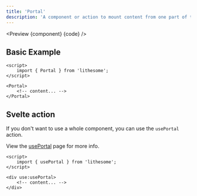 ```yaml
---
title: 'Portal'
description: 'A component or action to mount content from one part of the dom to another.'
---
```


<script>
	import {ComponentAPI, Preview, Banner} from '$site/index.ts';
	import {api, component, code} from '$ref/portal';
</script>

<Preview {component} {code} />

## Basic Example

```svelte
<script>
	import { Portal } from 'lithesome';
</script>

<Portal>
	<!-- content... -->
</Portal>
```

## Svelte action

If you don't want to use a whole component, you can use the `usePortal` action.

View the [usePortal](/docs/actions/usePortal) page for more info.

```svelte
<script>
	import { usePortal } from 'lithesome';
</script>

<div use:usePortal>
	<!-- content... -->
</div>
```

<ComponentAPI data={api} />
